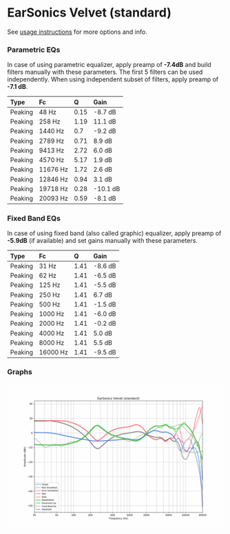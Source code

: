 # EarSonics Velvet (standard)
See [usage instructions](https://github.com/jaakkopasanen/AutoEq#usage) for more options and info.

### Parametric EQs
In case of using parametric equalizer, apply preamp of **-7.4dB** and build filters manually
with these parameters. The first 5 filters can be used independently.
When using independent subset of filters, apply preamp of **-7.1 dB**.

| Type    | Fc       |    Q | Gain     |
|:--------|:---------|:-----|:---------|
| Peaking | 48 Hz    | 0.15 | -8.7 dB  |
| Peaking | 258 Hz   | 1.19 | 11.1 dB  |
| Peaking | 1440 Hz  | 0.7  | -9.2 dB  |
| Peaking | 2789 Hz  | 0.71 | 8.9 dB   |
| Peaking | 9413 Hz  | 2.72 | 6.0 dB   |
| Peaking | 4570 Hz  | 5.17 | 1.9 dB   |
| Peaking | 11676 Hz | 1.72 | 2.6 dB   |
| Peaking | 12846 Hz | 0.94 | 3.1 dB   |
| Peaking | 19718 Hz | 0.28 | -10.1 dB |
| Peaking | 20093 Hz | 0.59 | -8.1 dB  |

### Fixed Band EQs
In case of using fixed band (also called graphic) equalizer, apply preamp of **-5.9dB**
(if available) and set gains manually with these parameters.

| Type    | Fc       |    Q | Gain    |
|:--------|:---------|:-----|:--------|
| Peaking | 31 Hz    | 1.41 | -8.6 dB |
| Peaking | 62 Hz    | 1.41 | -6.5 dB |
| Peaking | 125 Hz   | 1.41 | -5.5 dB |
| Peaking | 250 Hz   | 1.41 | 6.7 dB  |
| Peaking | 500 Hz   | 1.41 | -1.5 dB |
| Peaking | 1000 Hz  | 1.41 | -6.0 dB |
| Peaking | 2000 Hz  | 1.41 | -0.2 dB |
| Peaking | 4000 Hz  | 1.41 | 5.0 dB  |
| Peaking | 8000 Hz  | 1.41 | 5.5 dB  |
| Peaking | 16000 Hz | 1.41 | -9.5 dB |

### Graphs
![](./EarSonics%20Velvet%20(standard).png)